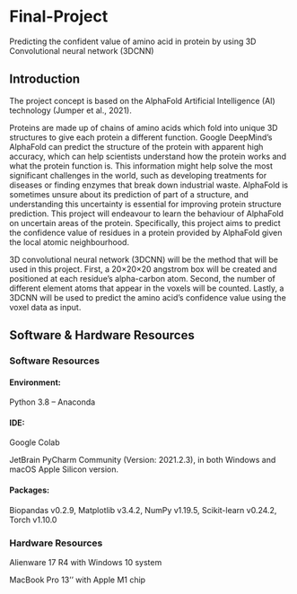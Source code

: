 # Final-Project
Predicting the confident value of amino acid in protein by using 3D Convolutional neural network (3DCNN)
## Introduction
The project concept is based on the AlphaFold Artificial Intelligence (AI) technology (Jumper et al., 2021).

Proteins are made up of chains of amino acids which fold into unique 3D structures to give each protein a different function. Google DeepMind’s AlphaFold can
predict the structure of the protein with apparent high accuracy, which can help scientists understand how the protein works and what the protein function is. This
information might help solve the most significant challenges in the world, such as developing treatments for diseases or finding enzymes that break down industrial
waste. AlphaFold is sometimes unsure about its prediction of part of a structure, and understanding this uncertainty is essential for improving protein structure 
prediction. This project will endeavour to learn the behaviour of AlphaFold on uncertain areas of the protein. Specifically, this project aims to predict the 
confidence value of residues in a protein provided by AlphaFold given the local atomic neighbourhood.

3D convolutional neural network (3DCNN) will be the method that will be used in this project. First, a 20×20×20 angstrom box will be created and positioned at each
residue’s alpha-carbon atom. Second, the number of different element atoms that appear in the voxels will be counted. Lastly, a 3DCNN will be used to predict the 
amino acid’s confidence value using the voxel data as input. 

## Software & Hardware Resources
### Software Resources
#### Environment: 
Python 3.8 – Anaconda
#### IDE: 
Google Colab

JetBrain PyCharm Community (Version: 2021.2.3), in both Windows and macOS Apple Silicon version.
#### Packages:
Biopandas v0.2.9, Matplotlib v3.4.2, NumPy v1.19.5, Scikit-learn v0.24.2, Torch v1.10.0
### Hardware Resources
Alienware 17 R4 with Windows 10 system

MacBook Pro 13’’ with Apple M1 chip
